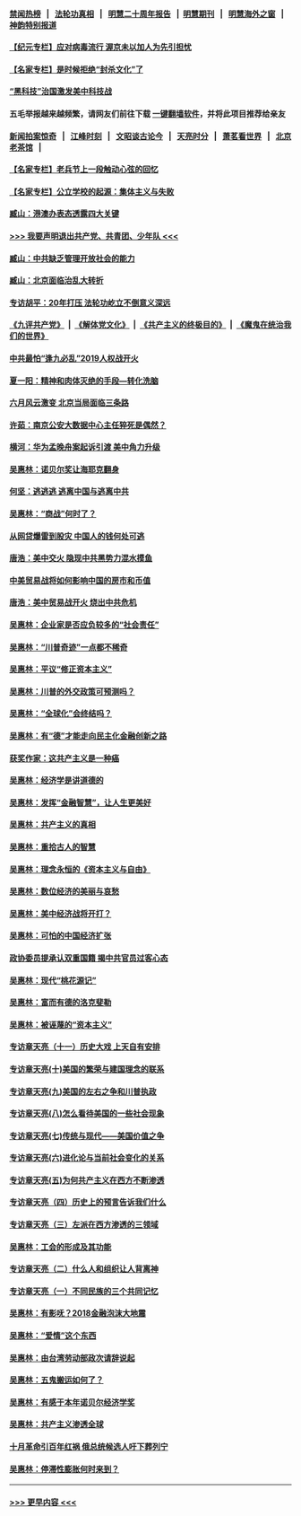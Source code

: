 #### [禁闻热榜](热点新闻.md?=0)  &nbsp;&nbsp;|&nbsp;&nbsp; [法轮功真相](https://github.com/gfw-breaker/truth/blob/master/README.md?=0) &nbsp;&nbsp;|&nbsp;&nbsp; [明慧二十周年报告](https://github.com/gfw-breaker/mh-reports/blob/master/README.md?=0) &nbsp;&nbsp;|&nbsp;&nbsp;[明慧期刊](https://github.com/gfw-breaker/mh-qikan) &nbsp;&nbsp;|&nbsp;&nbsp; [明慧海外之窗](https://github.com/gfw-breaker/mh-news/blob/master/README.md?=0) &nbsp;&nbsp;|&nbsp;&nbsp; [神韵特别报道](https://github.com/gfw-breaker/mh-news/blob/master/shenyun.md?=0)
#### [【纪元专栏】应对病毒流行 渥京未以加人为先引担忧](../pages/nsc423/n11875714.md?t=03071002) 
#### [【名家专栏】是时候拒绝“封杀文化”了](../pages/nsc423/n11814093.md?t=03071002) 
#### [“黑科技”治国激发美中科技战](../pages/nsc423/n11638056.md?t=03071002) 
#### 五毛举报越来越频繁，请网友们前往下载 [一键翻墙软件](https://github.com/gfw-breaker/ssr-accounts)，并将此项目推荐给亲友
#### [新闻拍案惊奇](https://github.com/gfw-breaker/banned-news/blob/master/pages/link4.md) &nbsp;&nbsp;|&nbsp;&nbsp; [江峰时刻](https://github.com/gfw-breaker/banned-news/blob/master/pages/link4.md) &nbsp;&nbsp;|&nbsp;&nbsp; [文昭谈古论今](https://github.com/gfw-breaker/banned-news/blob/master/pages/link4.md) &nbsp;&nbsp;|&nbsp;&nbsp; [天亮时分](https://github.com/gfw-breaker/banned-news/blob/master/pages/link4.md) &nbsp;&nbsp;|&nbsp;&nbsp; [萧茗看世界](https://github.com/gfw-breaker/banned-news/blob/master/pages/link4.md) &nbsp;&nbsp;|&nbsp;&nbsp; [北京老茶馆](https://github.com/gfw-breaker/banned-news/blob/master/pages/link4.md) &nbsp;&nbsp;|&nbsp;&nbsp; 
#### [【名家专栏】老兵节上一段触动心弦的回忆](../pages/nsc423/n11646016.md?t=03071002) 
#### [【名家专栏】公立学校的起源：集体主义与失败](../pages/nsc423/n11601833.md?t=03071002) 
#### [臧山：港澳办表态透露四大关键](../pages/nsc423/n11421628.md?t=03071002) 
#### [>>> 我要声明退出共产党、共青团、少年队 <<<](https://github.com/begood0513/goodnews/blob/master/quit/letter.md) 
#### [臧山：中共缺乏管理开放社会的能力](../pages/nsc423/n11407457.md?t=03071002) 
#### [臧山：北京面临治乱大转折](../pages/nsc423/n11406895.md?t=03071002) 
#### [专访胡平：20年打压 法轮功屹立不倒意义深远](../pages/nsc423/n11398800.md?t=03071002) 
#### [《九评共产党》](https://github.com/begood0513/9ping.md/blob/master/README.md) &nbsp;|&nbsp; [《解体党文化》](../../../../jtdwh.md/blob/master/README.md)  &nbsp;|&nbsp; [《共产主义的终极目的》](../../../../gczydzjmd.md/blob/master/README.md) &nbsp;|&nbsp; [《魔鬼在统治我们的世界》](../../../../mgztzwmdsj.md/blob/master/README.md) 
#### [中共最怕“逢九必乱”2019人权战开火](../pages/nsc423/n11385248.md?t=03071002) 
#### [夏一阳：精神和肉体灭绝的手段—转化洗脑](../pages/nsc423/n11368250.md?t=03071002) 
#### [六月风云激变 北京当局面临三条路](../pages/nsc423/n11313668.md?t=03071002) 
#### [许茹：南京公安大数据中心主任猝死是偶然？](../pages/nsc423/n11064744.md?t=03071002) 
#### [横河：华为孟晚舟案起诉引渡 美中角力升级](../pages/nsc423/n11027230.md?t=03071002) 
#### [吴惠林：诺贝尔奖让海耶克翻身](../pages/nsc423/n10890049.md?t=03071002) 
#### [何坚：逃逃逃 逃离中国与逃离中共](../pages/nsc423/n10592891.md?t=03071002) 
#### [吴惠林：“商战”何时了？](../pages/nsc423/n10573558.md?t=03071002) 
#### [从网贷爆雷到股灾 中国人的钱何处可逃](../pages/nsc423/n10572800.md?t=03071002) 
#### [唐浩：美中交火 隐现中共黑势力混水摸鱼](../pages/nsc423/n10544040.md?t=03071002) 
#### [中美贸易战将如何影响中国的房市和币值](../pages/nsc423/n10543697.md?t=03071002) 
#### [唐浩：美中贸易战开火 烧出中共危机](../pages/nsc423/n10540126.md?t=03071002) 
#### [吴惠林：企业家是否应负较多的“社会责任”](../pages/nsc423/n10535022.md?t=03071002) 
#### [吴惠林：“川普奇迹”一点都不稀奇](../pages/nsc423/n10512808.md?t=03071002) 
#### [吴惠林：平议“修正资本主义”](../pages/nsc423/n10495724.md?t=03071002) 
#### [吴惠林：川普的外交政策可预测吗？](../pages/nsc423/n10462387.md?t=03071002) 
#### [吴惠林：“全球化”会终结吗？](../pages/nsc423/n10452838.md?t=03071002) 
#### [吴惠林：有“德”才能走向民主化金融创新之路](../pages/nsc423/n10432292.md?t=03071002) 
#### [获奖作家：这共产主义是一种癌](../pages/nsc423/n10431541.md?t=03071002) 
#### [吴惠林：经济学是讲道德的](../pages/nsc423/n10398014.md?t=03071002) 
#### [吴惠林：发挥“金融智慧”，让人生更美好](../pages/nsc423/n10375019.md?t=03071002) 
#### [吴惠林：共产主义的真相](../pages/nsc423/n10351394.md?t=03071002) 
#### [吴惠林：重拾古人的智慧](../pages/nsc423/n10337691.md?t=03071002) 
#### [吴惠林：理念永恒的《资本主义与自由》](../pages/nsc423/n10316274.md?t=03071002) 
#### [吴惠林：数位经济的美丽与哀愁](../pages/nsc423/n10292946.md?t=03071002) 
#### [吴惠林：美中经济战将开打？](../pages/nsc423/n10258825.md?t=03071002) 
#### [吴惠林：可怕的中国经济扩张](../pages/nsc423/n10219147.md?t=03071002) 
#### [政协委员提承认双重国籍 揭中共官员过客心态](../pages/nsc423/n10208809.md?t=03071002) 
#### [吴惠林：现代“桃花源记”](../pages/nsc423/n10185234.md?t=03071002) 
#### [吴惠林：富而有德的洛克斐勒](../pages/nsc423/n10142264.md?t=03071002) 
#### [吴惠林：被诬蔑的“资本主义”](../pages/nsc423/n10124816.md?t=03071002) 
#### [专访章天亮（十一）历史大戏 上天自有安排](../pages/nsc423/n10094905.md?t=03071002) 
#### [专访章天亮(十)美国的繁荣与建国理念的联系](../pages/nsc423/n10094899.md?t=03071002) 
#### [专访章天亮(九)美国的左右之争和川普执政](../pages/nsc423/n10094889.md?t=03071002) 
#### [专访章天亮(八)怎么看待美国的一些社会现象](../pages/nsc423/n10094857.md?t=03071002) 
#### [专访章天亮(七)传统与现代——美国价值之争](../pages/nsc423/n10093140.md?t=03071002) 
#### [专访章天亮(六)进化论与当前社会变化的关系](../pages/nsc423/n10092036.md?t=03071002) 
#### [专访章天亮(五)为何共产主义在西方不断渗透](../pages/nsc423/n10083620.md?t=03071002) 
#### [专访章天亮（四）历史上的预言告诉我们什么](../pages/nsc423/n10083606.md?t=03071002) 
#### [专访章天亮（三）左派在西方渗透的三领域](../pages/nsc423/n10081115.md?t=03071002) 
#### [吴惠林：工会的形成及其功能](../pages/nsc423/n10080633.md?t=03071002) 
#### [专访章天亮（二）什么人和组织让人背离神](../pages/nsc423/n10076637.md?t=03071002) 
#### [专访章天亮（一）不同民族的三个共同记忆](../pages/nsc423/n10074188.md?t=03071002) 
#### [吴惠林：有影呒？2018金融泡沫大地震](../pages/nsc423/n10040534.md?t=03071002) 
#### [吴惠林：“爱情”这个东西](../pages/nsc423/n10019423.md?t=03071002) 
#### [吴惠林：由台湾劳动部政次请辞说起](../pages/nsc423/n9979679.md?t=03071002) 
#### [吴惠林：五鬼搬运如何了？](../pages/nsc423/n9925338.md?t=03071002) 
#### [吴惠林：有感于本年诺贝尔经济学奖](../pages/nsc423/n9871883.md?t=03071002) 
#### [吴惠林：共产主义渗透全球](../pages/nsc423/n9812748.md?t=03071002) 
#### [十月革命引百年红祸 俄总统候选人吁下葬列宁](../pages/nsc423/n9810182.md?t=03071002) 
#### [吴惠林：停滞性膨胀何时来到？](../pages/nsc423/n9764136.md?t=03071002) 

----
#### [ >>> 更早内容 <<< ](../indexes/nsc423-earlier.md)
